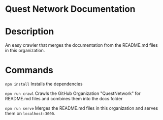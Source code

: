# Quest Network Documentation

# Description

An easy crawler that merges the documentation from the README.md files in this organization.

# Commands

`npm install` Installs the dependencies

`npm run crawl` Crawls the GitHub Organization "QuestNetwork" for README.md files and combines them into the docs folder

`npm run serve` Merges the README.md files in this organization and serves them on `localhost:3000`.
